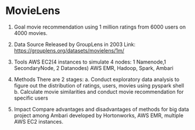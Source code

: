 # MovieLens
1. Goal
movie recommendation using 1 million ratings from 6000 users on 4000 movies.

2. Data Source
Released by GroupLens in 2003 
Link: https://grouplens.org/datasets/movielens/1m/

3. Tools
AWS EC2(4 instances to simulate 4 nodes: 1 Namenode,1 SecondaryNode, 2 Datanodes)
AWS EMR, Hadoop, Spark, Ambari

4. Methods
There are 2 stages:
a. Conduct exploratory data analysis to figure out the distribution of ratings, users, movies using pyspark shell
b. Calculate movie similarities and conduct movie recommendation for specific users 

5. Impact
Compare advantages and disadvantages of methods for big data project among Ambari developed by Hortonworks, 
AWS EMR, multiple AWS EC2 instances. 
